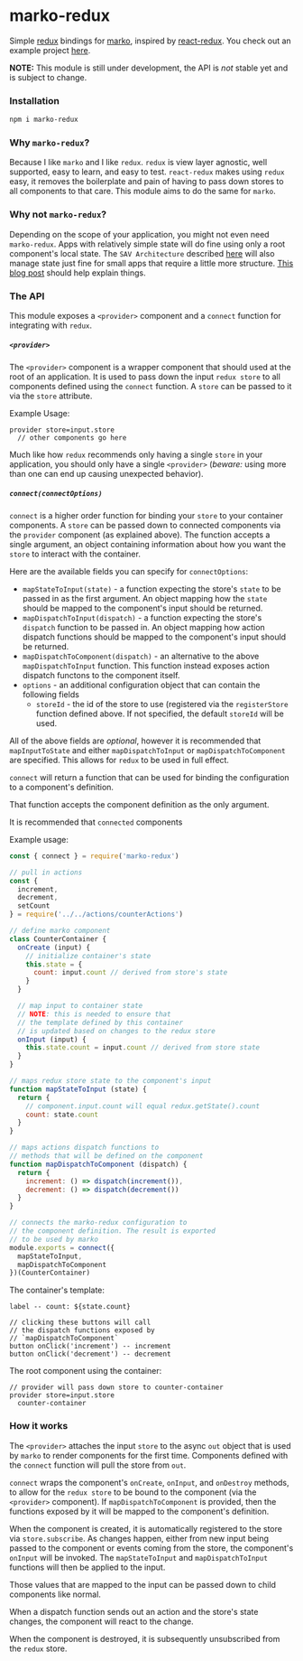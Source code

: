 # marko-redux

Simple [redux](https://redux.js.org/) bindings for [marko](https://github.com/markojs/marko),
inspired by [react-redux](https://github.com/reactjs/react-redux). You check out an example
project [here](https://github.com/charlieduong94/marko-redux-example).

**NOTE:** This module is still under development, the API is _not_ stable yet and
is subject to change.

### Installation

```bash
npm i marko-redux
```

### Why `marko-redux`?

Because I like `marko` and I like `redux`. `redux` is view layer agnostic,
well supported, easy to learn, and easy to test. `react-redux` makes
using `redux` easy, it removes the boilerplate and pain of having to pass down stores
to all components to that care. This module aims to do the same for `marko`.


### Why not `marko-redux`?

Depending on the scope of your application, you might not even need `marko-redux`.
Apps with relatively simple state will do fine using only a root component's local state.
The `SAV Architecture` described
[here](https://github.com/marko-js-samples/todomvc-marko-lasso-express#the-sav-architecture)
will also manage state just fine for small apps that require a little more structure.
[This blog post](https://medium.com/@dan_abramov/you-might-not-need-redux-be46360cf367)
should help explain things.

### The API

This module exposes a `<provider>` component and a
`connect` function for integrating with `redux`.

##### `<provider>`

The `<provider>` component is a wrapper component that should used at
the root of an application. It is used to pass down the input `redux store`
to all components defined using the `connect` function.
A `store` can be passed to it via the `store` attribute.

Example Usage:
```marko
provider store=input.store
  // other components go here
```

Much like how `redux` recommends only having a single
`store` in your application, you should only have a single `<provider>`
(_beware:_ using more than one can end up causing unexpected behavior).

##### `connect(connectOptions)`

`connect` is a higher order function for binding your `store` to your container components.
A `store` can be passed down to connected components via the `provider` component
(as explained above).
The function accepts a single argument, an object containing
information about how you want the `store` to interact with the container.

Here are the available fields you can specify for `connectOptions`:
- `mapStateToInput(state)` - a function expecting the store's `state` to be passed in as the first argument.
An object mapping how the `state` should be mapped to the component's input should be returned.
- `mapDispatchToInput(dispatch)` - a function expecting the store's `dispatch` function to be passed in.
An object mapping how action dispatch functions should be mapped to the component's input should be returned.
- `mapDispatchToComponent(dispatch)` - an alternative to the above `mapDispatchToInput` function.
This function instead exposes action dispatch functons to the component itself.
- `options` - an additional configuration object that can contain the following fields
    - `storeId` - the id of the store to use (registered via the `registerStore` function defined above.
    If not specified, the default `storeId` will be used.

All of the above fields are _optional_, however it is recommended that `mapInputToState`
and either `mapDispatchToInput` or `mapDispatchToComponent` are specified. This allows
for `redux` to be used in full effect.

`connect` will return a function that can be used for binding the configuration
to a component's definition.

That function accepts the component definition as the only argument.

It is recommended that `connected` components

Example usage:
```js
const { connect } = require('marko-redux')

// pull in actions
const {
  increment,
  decrement,
  setCount
} = require('../../actions/counterActions')

// define marko component
class CounterContainer {
  onCreate (input) {
    // initialize container's state
    this.state = {
      count: input.count // derived from store's state
    }
  }

  // map input to container state
  // NOTE: this is needed to ensure that
  // the template defined by this container
  // is updated based on changes to the redux store
  onInput (input) {
    this.state.count = input.count // derived from store state
  }
}

// maps redux store state to the component's input
function mapStateToInput (state) {
  return {
    // component.input.count will equal redux.getState().count
    count: state.count
  }
}

// maps actions dispatch functions to
// methods that will be defined on the component
function mapDispatchToComponent (dispatch) {
  return {
    increment: () => dispatch(increment()),
    decrement: () => dispatch(decrement())
  }
}

// connects the marko-redux configuration to
// the component definition. The result is exported
// to be used by marko
module.exports = connect({
  mapStateToInput,
  mapDispatchToComponent
})(CounterContainer)
```

The container's template:
```marko
label -- count: ${state.count}

// clicking these buttons will call
// the dispatch functions exposed by
// `mapDispatchToComponent`
button onClick('increment') -- increment
button onClick('decrement') -- decrement
```

The root component using the container:

```marko
// provider will pass down store to counter-container
provider store=input.store
  counter-container
```

### How it works

The `<provider>` attaches the input `store` to the async `out` object that is used
by `marko` to render components for the first time. Components defined with
the `connect` function will pull the store from `out`.

`connect` wraps the component's `onCreate`, `onInput`, and `onDestroy` methods,
to allow for the `redux store` to be bound to the component (via the `<provider>` component).
If `mapDispatchToComponent` is provided, then the functions exposed by it will be
mapped to the component's definition.

When the component is created, it is automatically registered to the store via
`store.subscribe`. As changes happen, either from new input being passed to the component
or events coming from the store, the component's `onInput` will be invoked.
The `mapStateToInput` and `mapDispatchToInput` functions will then be applied to the input.

Those values that are mapped to the input can be passed down to child components like normal.

When a dispatch function sends out an action and the store's state changes, the component will
react to the change.

When the component is destroyed, it is subsequently unsubscribed from the `redux` store.
